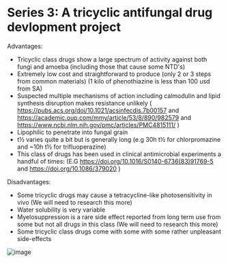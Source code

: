 <h1>Series 3: A tricyclic antifungal drug devlopment project</h1>

Advantages:
* Tricyclic class drugs show a large spectrum of activity against both fungi and amoeba (including those that cause some NTD's) 
* Extremely low cost and straightforward to produce (only 2 or 3 steps from common materials) (1 kilo of phenothiazine is less than 100 usd from SA)
* Suspected multiple mechanisms of action including calmodulin and lipid synthesis disruption makes resistance unlikely ( https://pubs.acs.org/doi/10.1021/acsinfecdis.7b00157 and https://academic.oup.com/mmy/article/53/8/890/982579 and https://www.ncbi.nlm.nih.gov/pmc/articles/PMC4815111/ )
* Lipophilic to penetrate into fungal grain 
* t½ varies quite a bit but is generally long (e.g 30h t½ for chlorpromazine  and ~10h t½ for trifluoperazine) 
* This class of drugs has been used in clinical antimicrobial experiments a handful of times: (E.G https://doi.org/10.1016/S0140-6736(83)91769-5 and https://doi.org/10.1086/379020 )

Disadvantages:
* Some tricyclic drugs may cause a tetracycline-like photosensitivity in vivo (We will need to research this more)
* Water solubility is very variable 
* Myelosuppression is a rare side effect reported from long term use from some but not all drugs in this class (We will need to research this more)
* Some tricyclic class drugs come with some with some rather unpleasant side-effects 

![image](https://github.com/user-attachments/assets/c26a8c47-ab1b-4d2c-8af0-bc06acc1f9bc)

